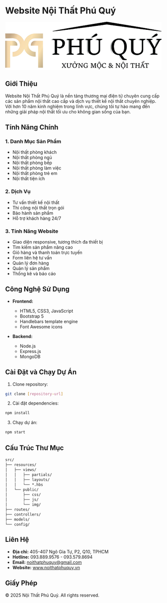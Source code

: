 # Website Nội Thất Phú Quý

![Logo Nội Thất Phú Quý](./src/public/img/logo1.png)

## Giới Thiệu

Website Nội Thất Phú Quý là nền tảng thương mại điện tử chuyên cung cấp các sản phẩm nội thất cao cấp và dịch vụ thiết kế nội thất chuyên nghiệp. Với hơn 10 năm kinh nghiệm trong lĩnh vực, chúng tôi tự hào mang đến những giải pháp nội thất tối ưu cho không gian sống của bạn.

## Tính Năng Chính

### 1. Danh Mục Sản Phẩm
- Nội thất phòng khách
- Nội thất phòng ngủ
- Nội thất phòng bếp
- Nội thất phòng làm việc
- Nội thất phòng trẻ em
- Nội thất tiện ích

### 2. Dịch Vụ
- Tư vấn thiết kế nội thất
- Thi công nội thất trọn gói
- Bảo hành sản phẩm
- Hỗ trợ khách hàng 24/7

### 3. Tính Năng Website
- Giao diện responsive, tương thích đa thiết bị
- Tìm kiếm sản phẩm nâng cao
- Giỏ hàng và thanh toán trực tuyến
- Form liên hệ tư vấn
- Quản lý đơn hàng
- Quản lý sản phẩm
- Thống kê và báo cáo

## Công Nghệ Sử Dụng

- **Frontend:**
  - HTML5, CSS3, JavaScript
  - Bootstrap 5
  - Handlebars template engine
  - Font Awesome icons

- **Backend:**
  - Node.js
  - Express.js
  - MongoDB

## Cài Đặt và Chạy Dự Án

1. Clone repository:
```bash
git clone [repository-url]
```

2. Cài đặt dependencies:
```bash
npm install
```

3. Chạy dự án:
```bash
npm start
```

## Cấu Trúc Thư Mục

```
src/
├── resources/
│   ├── views/
│   │   ├── partials/
│   │   ├── layouts/
│   │   └── *.hbs
│   └── public/
│       ├── css/
│       ├── js/
│       └── img/
├── routes/
├── controllers/
├── models/
└── config/
```

## Liên Hệ

- **Địa chỉ:** 405-407 Ngô Gia Tự, P2, Q10, TPHCM
- **Hotline:** 093.889.9576 - 093.579.8694
- **Email:** noithatphuquy@gmail.com
- **Website:** www.noithatphuquy.vn

## Giấy Phép

© 2025 Nội Thất Phú Quý. All rights reserved. 